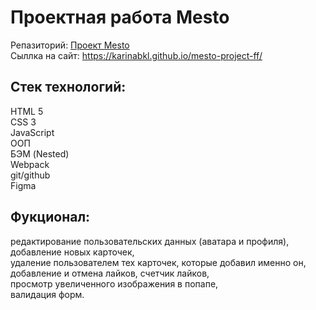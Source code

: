 # Проектная работа Mesto
Репазиторий: [Проект Mesto](https://github.com/KarinaBkl/mesto-project-ff.git)  
Сыллка на сайт: https://karinabkl.github.io/mesto-project-ff/   
## Стек технологий:
HTML 5  
CSS 3  
JavaScript   
ООП  
БЭМ (Nested)  
Webpack  
git/github  
Figma  
## Фукционал:
редактирование пользовательских данных (аватара и профиля),  
добавление новых карточек,  
удаление пользователем тех карточек, которые добавил именно он,  
добавление и отмена лайков, счетчик лайков,  
просмотр увеличенного изображения в попапе,  
валидация форм.
